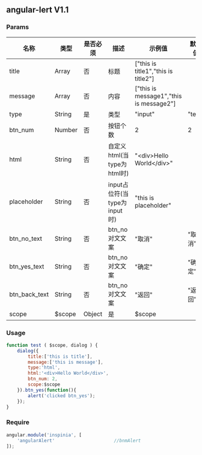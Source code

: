 ## angular-lert V1.1
### Params

名称 | 类型 | 是否必须 | 描述 | 示例值 | 默认值
--- |---|---|---|---|---
title   | Array | 否 | 标题 | ["this is title1","this is title2"]
message | Array | 否 | 内容 | ["this is message1","this is message2"]
type    | String | 是 | 类型 | "input" | "text"
btn_num | Number | 否 | 按钮个数 | 2 | 2
html    | String | 否 | 自定义html(当type为html时) | "\<div>Hello World\</div>"
placeholder | String | 否 | input占位符(当type为input时) | "this is placeholder"
btn_no_text | String | 否 | btn_no对文文案 | "取消" | "取消"
btn_yes_text | String | 否 | btn_no对文文案 | "确定" | "确定"
btn_back_text | String | 否 | btn_no对文文案 | "返回" | "返回"
scope | $scope | Object | 是 | $scope

### Usage
```js
function test ( $scope, dialog ) {
    dialog({
    	title:['this is title'],
    	message:['this is message'],
    	type:'html',
    	html:'<div>Hello World</div>',
    	btn_num: 2,
    	scope:$scope
    }).btn_yes(function(){
    	alert('clicked btn_yes');
    });
}
```

### Require
```js
angular.module('inspinia', [
    'angularAlert'						//bnmAlert
]);
```